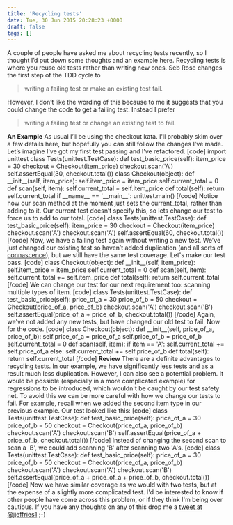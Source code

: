 ```yaml
---
title: 'Recycling tests'
date: Tue, 30 Jun 2015 20:28:23 +0000
draft: false
tags: []
---
```


A couple of people have asked me about recycling tests recently, so I thought I’d put down some thoughts and an example here. Recycling tests is where you reuse old tests rather than writing new ones. Seb Rose changes the first step of the TDD cycle to

> writing a failing test or make an existing test fail.

However, I don’t like the wording of this because to me it suggests that you could change the code to get a failing test. Instead I prefer

> writing a failing test or change an existing test to fail.

**An Example** As usual I’ll be using the checkout kata. I'll probably skim over a few details here, but hopefully you can still follow the changes I've made. Let’s imagine I’ve got my first test passing and I’ve refactored. \[code\] import unittest class Tests(unittest.TestCase): def test\_basic\_price(self): item\_price = 30 checkout = Checkout(item\_price) checkout.scan('A') self.assertEqual(30, checkout.total()) class Checkout(object): def \_\_init\_\_(self, item\_price): self.item\_price = item\_price self.current\_total = 0 def scan(self, item): self.current\_total = self.item\_price def total(self): return self.current\_total if \_\_name\_\_ == '\_\_main\_\_': unittest.main() \[/code\] Notice how our scan method at the moment just sets the current\_total, rather than adding to it. Our current test doesn’t specify this, so lets change our test to force us to add to our total. \[code\] class Tests(unittest.TestCase): def test\_basic\_price(self): item\_price = 30 checkout = Checkout(item\_price) checkout.scan('A') checkout.scan('A') self.assertEqual(60, checkout.total()) \[/code\] Now, we have a failing test again without writing a new test. We’ve just changed our existing test so haven’t added duplication (and all sorts of [connascence](http://silkandspinach.net/tag/connascence/)), but we still have the same test coverage. Let's make our test pass. \[code\] class Checkout(object): def \_\_init\_\_(self, item\_price): self.item\_price = item\_price self.current\_total = 0 def scan(self, item): self.current\_total += self.item\_price def total(self): return self.current\_total \[/code\] We can change our test for our next requirement too: scanning multiple types of item. \[code\] class Tests(unittest.TestCase): def test\_basic\_price(self): price\_of\_a = 30 price\_of\_b = 50 checkout = Checkout(price\_of\_a, price\_of\_b) checkout.scan('A') checkout.scan('B') self.assertEqual(price\_of\_a + price\_of\_b, checkout.total()) \[/code\] Again, we've not added any new tests, but have changed our old test to fail. Now for the code. \[code\] class Checkout(object): def \_\_init\_\_(self, price\_of\_a, price\_of\_b): self.price\_of\_a = price\_of\_a self.price\_of\_b = price\_of\_b self.current\_total = 0 def scan(self, item): if item == 'A': self.current\_total += self.price\_of\_a else: self.current\_total += self.price\_of\_b def total(self): return self.current\_total \[/code\] **Review** There are a definite advantages to recycling tests. In our example, we have significantly less tests and as a result much less duplication. However, I can also see a potential problem. It would be possible (especially in a more complicated example) for regressions to be introduced, which wouldn't be caught by our test safety net. To avoid this we can be more careful with how we change our tests to fail. For example, recall when we added the second item type in our previous example. Our test looked like this: \[code\] class Tests(unittest.TestCase): def test\_basic\_price(self): price\_of\_a = 30 price\_of\_b = 50 checkout = Checkout(price\_of\_a, price\_of\_b) checkout.scan('A') checkout.scan('B') self.assertEqual(price\_of\_a + price\_of\_b, checkout.total()) \[/code\] Instead of changing the second scan to scan a 'B', we could add scanning 'B' after scanning two 'A's. \[code\] class Tests(unittest.TestCase): def test\_basic\_price(self): price\_of\_a = 30 price\_of\_b = 50 checkout = Checkout(price\_of\_a, price\_of\_b) checkout.scan('A') checkout.scan('A') checkout.scan('B') self.assertEqual(price\_of\_a + price\_of\_a + price\_of\_b, checkout.total()) \[/code\] Now we have similar coverage as we would with two tests, but at the expense of a slightly more complicated test. I'd be interested to know if other people have come across this problem, or if they think I'm being over cautious. If you have any thoughts on any of this drop me a [tweet at @jjeffries1](https://twitter.com/jjeffries1) ;-)